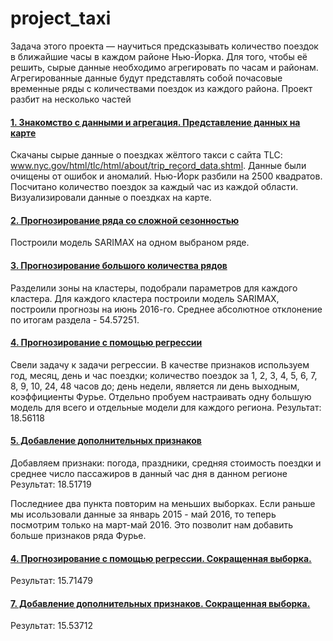 
# project_taxi

Задача этого проекта — научиться предсказывать количество поездок в ближайшие часы в каждом районе Нью-Йорка. Для того, чтобы её решить, сырые данные необходимо агрегировать по часам и районам. Агрегированные данные будут представлять собой почасовые временные ряды с количествами поездок из каждого района.
Проект разбит на несколько частей

#### [1. Знакомство с данными и агрегация. Представление данных на карте](https://github.com/adasirotkina/project_taxi/blob/main/project_part1.ipynb)
Скачаны сырые данные о поездках жёлтого такси с сайта TLC: www.nyc.gov/html/tlc/html/about/trip_record_data.shtml. Данные были очищены от ошибок и аномалий. Нью-Йорк разбили на 2500 квадратов. Посчитано количество поездок за каждый час из каждой области. Визуализировали данные о поездках на карте.

#### [2. Прогнозирование ряда со сложной сезонностью](project_part2.ipynb)
Построили модель SARIMAX на одном выбраном ряде.

#### [3. Прогнозирование большого количества рядов](project_part3.ipynb)
Разделили зоны на кластеры, подобрали параметров для каждого кластера. Для каждого кластера построили модель SARIMAX, построили прогнозы на июнь 2016-го. Среднее абсолютное отклонение по итогам раздела -  54.57251.


#### [4. Прогнозирование с помощью регрессии](project_part4.ipynb)
Свели задачу к задачи регрессии. В качестве признаков используем год, месяц, день и час поездки; количество поездок за 1, 2, 3, 4, 5, 6, 7, 8, 9, 10, 24, 48 часов до; день недели, является ли день выходным, коэффициенты Фурье. Отдельно пробуем настраивать одну большую модель для всего и отдельные модели для каждого региона.
Результат: 18.56118

#### [5. Добавление дополнительных признаков](project_part5.ipynb)
Добавляем признаки: погода, праздники, средняя стоимость поездки и среднее число пассажиров в данный час дня в данном регионе
Результат: 18.51719

Последниее два пункта повторим на меньших выборках. Если раньше мы исользовали данные за январь 2015 - май 2016, то теперь  посмотрим только на март-май 2016. Это позволит нам добавить больше признаков ряда Фурье.

#### [4. Прогнозирование с помощью регрессии. Сокращенная выборка.](project_part4_short.ipynb)
Результат: 15.71479
#### [7. Добавление дополнительных признаков. Сокращенная выборка.](project_part5_short.ipynb)
Результат: 15.53712

